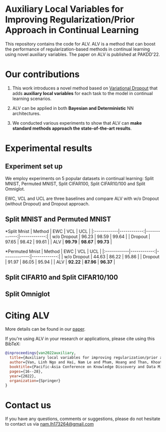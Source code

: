 # Auxiliary Local Variables for Improving Regularization/Prior Approach in Continual Learning

This repository contains the code for ALV. ALV is a method that can boost the performance of regularization-based methods in continual learning using novel auxiliary variables. The paper on ALV is published at PAKDD'22.

# Our contributions
1. This work introduces a novel method based on [Variational Dropout](https://arxiv.org/abs/1506.02557) that adds **auxiliary local variables** for each task to the model in continual learning scenarios.

2. ALV can be applied in both **Bayesian and Deterministic** NN architectures.

3. We conducted various experiments to show that ALV can **make standard methods approach the state-of-the-art results**.

# Experimental results
## Experiment set up
We employ experiments on 5 popular datasets in continual learning: Split MNIST, Permuted MNIST, Split CIFAR100, Split CIFAR10/100 and Split Omniglot.

EWC, VCL and UCL are three baselines and compare ALV with w/o Dropout (without Dropout) and Dropout approach.

## Split MNIST and Permuted MNIST

*Split Mnist
|  Method     | EWC         | VCL          | UCL          |
|:------------|------------:|-------------:|-------------:|
| w/o Dropout | 96.23       | 98.59        | 99.64        |
| Dropout     | 97.65       | 98.42        | 99.61        |
| ALV         | **99.79**   | **98.67**    | **99.73**    |

*Permuted Mnist
|  Method     | EWC         | VCL          | UCL          |
|:------------|------------:|-------------:|-------------:|
| w/o Dropout | 44.63       | 86.22        | 95.86        |
| Dropout     | 91.97       | 86.05        | 95.94        |
| ALV         | **92.22**   | **87.96**    | **96.37**    |

## Split CIFAR10 and Split CIFAR10/100

## Split Omniglot


# Citing ALV
More details can be found in our [paper](https://link.springer.com/chapter/10.1007/978-3-031-05933-9_2).

If you're using ALV in your research or applications, please cite using this BibTeX:
```bibtex
@inproceedings{van2022auxiliary,
  title={Auxiliary local variables for improving regularization/prior approach in continual learning},
  author={Van, Linh Ngo and Hai, Nam Le and Pham, Hoang and Than, Khoat},
  booktitle={Pacific-Asia Conference on Knowledge Discovery and Data Mining},
  pages={16--28},
  year={2022},
  organization={Springer}
}
```

# Contact us
If you have any questions, comments or suggestions, please do not hesitate to contact us via nam.lh173264@gmail.com
